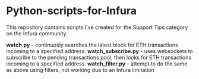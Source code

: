 # Python-scripts-for-Infura

This repository contains scripts I've created for the Support Tips category on the Infura community. 

**watch.py** - continuosly searches the latest block for ETH transactions incoming to a specified address.
**watch_subscribe.py** - uses websockets to subscribe to the pending transactions pool, then looks for ETH transactions incoming to a specified address.
**watch_filter.py** - attempt to do the same as above using filters, not working due to an Infura limitation
